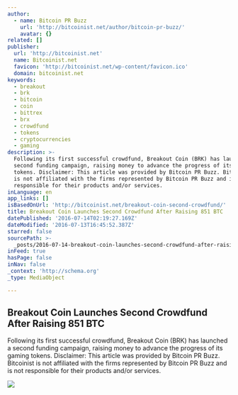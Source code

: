 ```yaml
---
author:
  - name: Bitcoin PR Buzz
    url: 'http://bitcoinist.net/author/bitcoin-pr-buzz/'
    avatar: {}
related: []
publisher:
  url: 'http://bitcoinist.net'
  name: Bitcoinist.net
  favicon: 'http://bitcoinist.net/wp-content/favicon.ico'
  domain: bitcoinist.net
keywords:
  - breakout
  - brk
  - bitcoin
  - coin
  - bittrex
  - brx
  - crowdfund
  - tokens
  - cryptocurrencies
  - gaming
description: >-
  Following its first successful crowdfund, Breakout Coin (BRK) has launched a
  second funding campaign, raising money to advance the progress of its gaming
  tokens. Disclaimer: This article was provided by Bitcoin PR Buzz. Bitcoinist
  is not affiliated with the firms represented by Bitcoin PR Buzz and is not
  responsible for their products and/or services.
inLanguage: en
app_links: []
isBasedOnUrl: 'http://bitcoinist.net/breakout-coin-second-crowdfund/'
title: Breakout Coin Launches Second Crowdfund After Raising 851 BTC
datePublished: '2016-07-14T02:19:27.169Z'
dateModified: '2016-07-13T16:45:52.387Z'
starred: false
sourcePath: >-
  _posts/2016-07-14-breakout-coin-launches-second-crowdfund-after-raising-851-bt.md
inFeed: true
hasPage: false
inNav: false
_context: 'http://schema.org'
_type: MediaObject

---
```

<article style=""><h1>Breakout Coin Launches Second Crowdfund After Raising 851 BTC</h1><p>Following its first successful crowdfund, Breakout Coin (BRK) has launched a second funding campaign, raising money to advance the progress of its gaming tokens. Disclaimer: This article was provided by Bitcoin PR Buzz. Bitcoinist is not affiliated with the firms represented by Bitcoin PR Buzz and is not responsible for their products and/or services.</p><img src="http://bitcoinist.net/wp-content/uploads/2016/07/Breakout-Poker-Chips.jpg" /></article>
